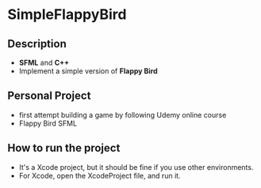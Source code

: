# SimpleFlappyBird
## Description
- <strong>SFML</strong> and <strong>C++</strong>
- Implement a simple version of <strong>Flappy Bird</strong>
## Personal Project
- first attempt building a game by following Udemy online course
- Flappy Bird SFML<br>
## How to run the project
- It's a Xcode project, but it should be fine if you use other environments.
- For Xcode, open the XcodeProject file, and run it.
